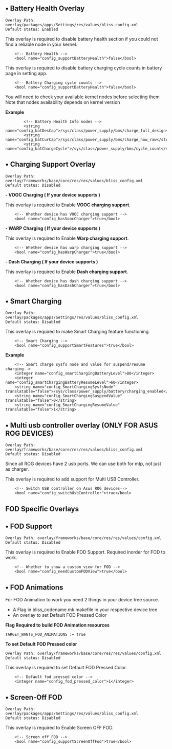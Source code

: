 • Battery Health Overlay
------------------------

```
Overlay Path: overlay/packages/apps/Settings/res/values/bliss_config.xml
Default status: Enabled
```

This overlay is required to disable battery health section if you could not find a reliable node in your kernel.

```
	<!-- Battery Health -->
    <bool name="config_supportBatteryHealth">false</bool>
```

This overlay is required to disable battery charging cycle counts in battery page in setting app.

```
	<!-- Battery Charging cycle counts -->
    <bool name="config_supportBatteryHealth">false</bool>
```

You will need to check your available kernel nodes before selecting them
Note that nodes availability depends on kernel version


**Example**
```
		<!-- Battery Health Info nodes -->
        <string name="config_batDesCap">/sys/class/power_supply/bms/charge_full_design</string>
        <string name="config_batCurCap">/sys/class/power_supply/bms/charge_now_raw</string>
        <string name="config_batChargeCycle">/sys/class/power_supply/bms/cycle_count</string>
```

• Charging Support Overlay
------------------------

```
Overlay Path: overlay/frameworks/base/core/res/res/values/bliss_config.xml
Default status: Disabled
```

**- VOOC Charging ( If your device supports )**

This overlay is required to Enable **VOOC charging support**.

```
    <!-- Whether device has VOOC charging support -->
    <bool name="config_hasVoocCharger">true</bool>
```

**- WARP Charging ( If your device supports )**

This overlay is required to Enable **Warp charging support**.

```
    <!-- Whether device has warp charging support -->
    <bool name="config_hasWarpCharger">true</bool>
```

**- Dash Charging ( If your device supports )**

This overlay is required to Enable **Dash charging support**.

```
    <!-- Whether device has dash charging support -->
    <bool name="config_hasDashCharger">true</bool>
```

• Smart Charging
----------------

```
Overlay Path: overlay/packages/apps/Settings/res/values/bliss_config.xml
Default status: Disabled
```

This overlay is required to make Smart Charging feature functioning.

```
    <!-- Smart Charging -->
    <bool name="config_supportSmartFeatures">true</bool>
```

**Example**
```
    <!-- Smart charge sysfs node and value for suspend/resume charging-->
    <integer name="config_smartChargingBatteryLevel">80</integer>
    <integer name="config_smartChargingBatteryResumeLevel">60</integer>
    <string name="config_SmartChargingSysfsNode" translatable="false">/sys/class/power_supply/battery/charging_enabled</string>
    <string name="config_SmartChargingSuspendValue" translatable="false">0</string>
    <string name="config_SmartChargingResumeValue" translatable="false">1</string>
```

• Multi usb controller overlay (ONLY FOR ASUS ROG DEVICES)
----------------

```
Overlay Path: overlay/frameworks/base/core/res/res/values/bliss_config.xml
Default status: Disabled
```

Since all ROG devices have 2 usb ports. We can use both for mtp, not just as charger.

This overlay is required to add support for Multi USB Controller.

```
    <!-- Switch USB controller on Asus ROG devices-->
    <bool name="config_switchUsbController">true</bool>
```

## FOD Specific Overlays

• FOD Support
----------------

```
Overlay Path: overlay/frameworks/base/core/res/res/values/config.xml
Default status: Disabled
```

This overlay is required to Enable FOD Support. Required inorder for FOD to work.

```
    <!-- Whether to show a custom view for FOD -->
    <bool name="config_needCustomFODView">true</bool>
```

• FOD Animations
----------------
For FOD Animation to work you need 2 things in your device tree source.

  - A Flag in bliss_codename.mk makefile in your respective device tree
  - An overlay to set Default FOD Pressed Color

**Flag Required to build FOD Animation resources**

```
TARGET_WANTS_FOD_ANIMATIONS := true
```

**To set Default FOD Pressed color**
```
Overlay Path: overlay/frameworks/base/core/res/res/values/config.xml
Default status: Disabled
```

This overlay is required to set Default FOD Pressed Color.

```
    <!-- Default fod pressed color -->
    <integer name="config_fod_pressed_color">1</integer>
```

• Screen-Off FOD
----------------

```
Overlay Path: overlay/packages/apps/Settings/res/values/bliss_config.xml
Default status: Disabled
```

This overlay is required to Enable Screen OFF FOD.

```
    <!-- Screen off FOD -->
    <bool name="config_supportScreenOffFod">true</bool>
```
